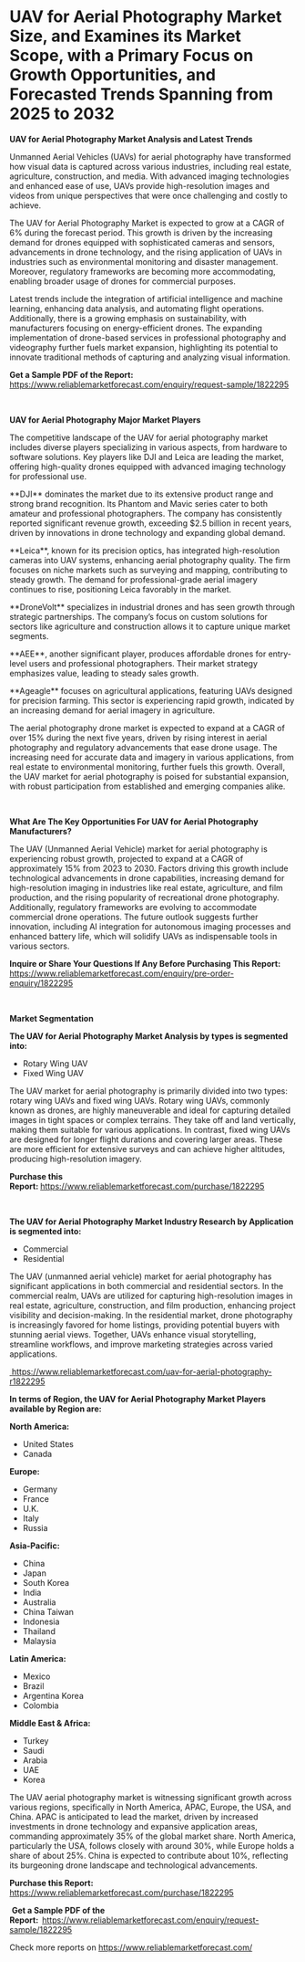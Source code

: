 <p><h1>UAV for Aerial Photography Market Size, and Examines its Market Scope, with a Primary Focus on Growth Opportunities, and Forecasted Trends Spanning from 2025 to 2032</h1></p><p><strong>UAV for Aerial Photography Market Analysis and Latest Trends</strong></p>
<p><p>Unmanned Aerial Vehicles (UAVs) for aerial photography have transformed how visual data is captured across various industries, including real estate, agriculture, construction, and media. With advanced imaging technologies and enhanced ease of use, UAVs provide high-resolution images and videos from unique perspectives that were once challenging and costly to achieve.</p><p>The UAV for Aerial Photography Market is expected to grow at a CAGR of 6% during the forecast period. This growth is driven by the increasing demand for drones equipped with sophisticated cameras and sensors, advancements in drone technology, and the rising application of UAVs in industries such as environmental monitoring and disaster management. Moreover, regulatory frameworks are becoming more accommodating, enabling broader usage of drones for commercial purposes.</p><p>Latest trends include the integration of artificial intelligence and machine learning, enhancing data analysis, and automating flight operations. Additionally, there is a growing emphasis on sustainability, with manufacturers focusing on energy-efficient drones. The expanding implementation of drone-based services in professional photography and videography further fuels market expansion, highlighting its potential to innovate traditional methods of capturing and analyzing visual information.</p></p>
<p><strong>Get a Sample PDF of the Report:&nbsp;</strong> <a href="https://www.reliablemarketforecast.com/enquiry/request-sample/1822295?utm_campaign=1097&utm_medium=2&utm_source=Github&utm_content=ia&utm_term=18022025&utm_id=uav-for-aerial-photography">https://www.reliablemarketforecast.com/enquiry/request-sample/1822295</a></p>
<p>&nbsp;</p>
<p><strong>UAV for Aerial Photography Major Market Players</strong></p>
<p><p>The competitive landscape of the UAV for aerial photography market includes diverse players specializing in various aspects, from hardware to software solutions. Key players like DJI and Leica are leading the market, offering high-quality drones equipped with advanced imaging technology for professional use.</p><p>**DJI** dominates the market due to its extensive product range and strong brand recognition. Its Phantom and Mavic series cater to both amateur and professional photographers. The company has consistently reported significant revenue growth, exceeding $2.5 billion in recent years, driven by innovations in drone technology and expanding global demand.</p><p>**Leica**, known for its precision optics, has integrated high-resolution cameras into UAV systems, enhancing aerial photography quality. The firm focuses on niche markets such as surveying and mapping, contributing to steady growth. The demand for professional-grade aerial imagery continues to rise, positioning Leica favorably in the market.</p><p>**DroneVolt** specializes in industrial drones and has seen growth through strategic partnerships. The company’s focus on custom solutions for sectors like agriculture and construction allows it to capture unique market segments.</p><p>**AEE**, another significant player, produces affordable drones for entry-level users and professional photographers. Their market strategy emphasizes value, leading to steady sales growth.</p><p>**Ageagle** focuses on agricultural applications, featuring UAVs designed for precision farming. This sector is experiencing rapid growth, indicated by an increasing demand for aerial imagery in agriculture.</p><p>The aerial photography drone market is expected to expand at a CAGR of over 15% during the next five years, driven by rising interest in aerial photography and regulatory advancements that ease drone usage. The increasing need for accurate data and imagery in various applications, from real estate to environmental monitoring, further fuels this growth. Overall, the UAV market for aerial photography is poised for substantial expansion, with robust participation from established and emerging companies alike.</p></p>
<p>&nbsp;</p>
<p><strong>What Are The Key Opportunities For UAV for Aerial Photography Manufacturers?</strong></p>
<p><p>The UAV (Unmanned Aerial Vehicle) market for aerial photography is experiencing robust growth, projected to expand at a CAGR of approximately 15% from 2023 to 2030. Factors driving this growth include technological advancements in drone capabilities, increasing demand for high-resolution imaging in industries like real estate, agriculture, and film production, and the rising popularity of recreational drone photography. Additionally, regulatory frameworks are evolving to accommodate commercial drone operations. The future outlook suggests further innovation, including AI integration for autonomous imaging processes and enhanced battery life, which will solidify UAVs as indispensable tools in various sectors.</p></p>
<p><strong>Inquire or Share Your Questions If Any Before Purchasing This Report:</strong> <a href="https://www.reliablemarketforecast.com/enquiry/pre-order-enquiry/1822295?utm_campaign=1097&utm_medium=2&utm_source=Github&utm_content=ia&utm_term=18022025&utm_id=uav-for-aerial-photography">https://www.reliablemarketforecast.com/enquiry/pre-order-enquiry/1822295</a></p>
<p>&nbsp;</p>
<p><strong>Market Segmentation</strong></p>
<p><strong>The UAV for Aerial Photography Market Analysis by types is segmented into:</strong></p>
<p><ul><li>Rotary Wing UAV</li><li>Fixed Wing UAV</li></ul></p>
<p><p>The UAV market for aerial photography is primarily divided into two types: rotary wing UAVs and fixed wing UAVs. Rotary wing UAVs, commonly known as drones, are highly maneuverable and ideal for capturing detailed images in tight spaces or complex terrains. They take off and land vertically, making them suitable for various applications. In contrast, fixed wing UAVs are designed for longer flight durations and covering larger areas. These are more efficient for extensive surveys and can achieve higher altitudes, producing high-resolution imagery.</p></p>
<p><strong>Purchase this Report:&nbsp;</strong><a href="https://www.reliablemarketforecast.com/purchase/1822295?utm_campaign=1097&utm_medium=2&utm_source=Github&utm_content=ia&utm_term=18022025&utm_id=uav-for-aerial-photography">https://www.reliablemarketforecast.com/purchase/1822295</a></p>
<p>&nbsp;</p>
<p><strong>The UAV for Aerial Photography Market Industry Research by Application is segmented into:</strong></p>
<p><ul><li>Commercial</li><li>Residential</li></ul></p>
<p><p>The UAV (unmanned aerial vehicle) market for aerial photography has significant applications in both commercial and residential sectors. In the commercial realm, UAVs are utilized for capturing high-resolution images in real estate, agriculture, construction, and film production, enhancing project visibility and decision-making. In the residential market, drone photography is increasingly favored for home listings, providing potential buyers with stunning aerial views. Together, UAVs enhance visual storytelling, streamline workflows, and improve marketing strategies across varied applications.</p></p>
<p><a href="https://www.reliablemarketforecast.com/uav-for-aerial-photography-r1822295?utm_campaign=1097&utm_medium=2&utm_source=Github&utm_content=ia&utm_term=18022025&utm_id=uav-for-aerial-photography">&nbsp;https://www.reliablemarketforecast.com/uav-for-aerial-photography-r1822295</a></p>
<p><strong>In terms of Region, the UAV for Aerial Photography Market Players available by Region are:</strong></p>
<p>
    <p> <strong> North America: </strong>
        <ul>
            <li>United States</li>
            <li>Canada</li>
        </ul>
        </p> 
    <p> <strong> Europe: </strong>
        <ul>
            <li>Germany</li>
            <li>France</li>
            <li>U.K.</li>
            <li>Italy</li>
            <li>Russia</li>
        </ul>
        </p> 
    <p> <strong> Asia-Pacific: </strong>
        <ul>
            <li>China</li>
            <li>Japan</li>
            <li>South Korea</li>
            <li>India</li>
            <li>Australia</li>
            <li>China Taiwan</li>
            <li>Indonesia</li>
            <li>Thailand</li>
            <li>Malaysia</li>
        </ul>
        </p> 
    <p> <strong> Latin America: </strong>
        <ul>
            <li>Mexico</li>
            <li>Brazil</li>
            <li>Argentina Korea</li>
            <li>Colombia</li>
        </ul>
        </p> 
    <p> <strong> Middle East & Africa: </strong>
        <ul>
            <li>Turkey</li>
            <li>Saudi</li>
            <li>Arabia</li>
            <li>UAE</li>
            <li>Korea</li>
        </ul>
    </p>
    </p>
<p><p>The UAV aerial photography market is witnessing significant growth across various regions, specifically in North America, APAC, Europe, the USA, and China. APAC is anticipated to lead the market, driven by increased investments in drone technology and expansive application areas, commanding approximately 35% of the global market share. North America, particularly the USA, follows closely with around 30%, while Europe holds a share of about 25%. China is expected to contribute about 10%, reflecting its burgeoning drone landscape and technological advancements.</p></p>
<p><strong>Purchase this Report: </strong><a href="https://www.reliablemarketforecast.com/purchase/1822295?utm_campaign=1097&utm_medium=2&utm_source=Github&utm_content=ia&utm_term=18022025&utm_id=uav-for-aerial-photography">https://www.reliablemarketforecast.com/purchase/1822295</a></p>
<p>&nbsp;<strong>Get a Sample PDF of the Report:&nbsp;&nbsp;</strong><a href="https://www.reliablemarketforecast.com/enquiry/request-sample/1822295?utm_campaign=1097&utm_medium=2&utm_source=Github&utm_content=ia&utm_term=18022025&utm_id=uav-for-aerial-photography">https://www.reliablemarketforecast.com/enquiry/request-sample/1822295</a></p>
<p><strong></strong></p>
<p>Check more reports on <a href="https://www.reliablemarketforecast.com/?utm_campaign=1097&utm_medium=2&utm_source=Github&utm_content=ia&utm_term=18022025&utm_id=uav-for-aerial-photography">https://www.reliablemarketforecast.com/</a></p>